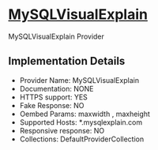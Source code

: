 # [MySQLVisualExplain](https://mysqlexplain.com)

MySQLVisualExplain Provider

## Implementation Details

- Provider
Name: MySQLVisualExplain
- Documentation: NONE
- HTTPS support: YES
- Fake Response: NO
- Oembed Params: maxwidth , maxheight
- Supported Hosts: *.mysqlexplain.com
- Responsive response: NO
- Collections: DefaultProviderCollection


